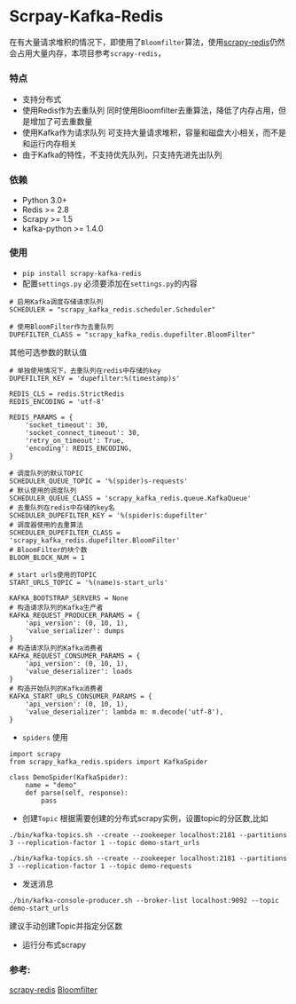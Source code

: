 # Scrpay-Kafka-Redis
在有大量请求堆积的情况下，即使用了`Bloomfilter`算法，使用[scrapy-redis](https://github.com/rmax/scrapy-redis)仍然会占用大量内存，本项目参考`scrapy-redis`，
### 特点
 - 支持分布式
 - 使用Redis作为去重队列
   同时使用Bloomfilter去重算法，降低了内存占用，但是增加了可去重数量
 - 使用Kafka作为请求队列
   可支持大量请求堆积，容量和磁盘大小相关，而不是和运行内存相关
 - 由于Kafka的特性，不支持优先队列，只支持先进先出队列
 
### 依赖
 - Python 3.0+
 - Redis >= 2.8
 - Scrapy >= 1.5
 - kafka-python >= 1.4.0

### 使用
  - `pip install scrapy-kafka-redis`
  - 配置`settings.py`
必须要添加在`settings.py`的内容
```
# 启用Kafka调度存储请求队列
SCHEDULER = "scrapy_kafka_redis.scheduler.Scheduler"

# 使用BloomFilter作为去重队列
DUPEFILTER_CLASS = "scrapy_kafka_redis.dupefilter.BloomFilter"
```

其他可选参数的默认值
```
# 单独使用情况下，去重队列在redis中存储的key
DUPEFILTER_KEY = 'dupefilter:%(timestamp)s'

REDIS_CLS = redis.StrictRedis
REDIS_ENCODING = 'utf-8'

REDIS_PARAMS = {
    'socket_timeout': 30,
    'socket_connect_timeout': 30,
    'retry_on_timeout': True,
    'encoding': REDIS_ENCODING,
}

# 调度队列的默认TOPIC
SCHEDULER_QUEUE_TOPIC = '%(spider)s-requests'
# 默认使用的调度队列
SCHEDULER_QUEUE_CLASS = 'scrapy_kafka_redis.queue.KafkaQueue'
# 去重队列在redis中存储的key名
SCHEDULER_DUPEFILTER_KEY = '%(spider)s:dupefilter'
# 调度器使用的去重算法
SCHEDULER_DUPEFILTER_CLASS = 'scrapy_kafka_redis.dupefilter.BloomFilter'
# BloomFilter的块个数
BLOOM_BLOCK_NUM = 1

# start urls使用的TOPIC
START_URLS_TOPIC = '%(name)s-start_urls'

KAFKA_BOOTSTRAP_SERVERS = None
# 构造请求队列的Kafka生产者
KAFKA_REQUEST_PRODUCER_PARAMS = {
    'api_version': (0, 10, 1),
    'value_serializer': dumps
}
# 构造请求队列的Kafka消费者
KAFKA_REQUEST_CONSUMER_PARAMS = {
    'api_version': (0, 10, 1),
    'value_deserializer': loads
}
# 构造开始队列的Kafka消费者
KAFKA_START_URLS_CONSUMER_PARAMS = {
    'api_version': (0, 10, 1),
    'value_deserializer': lambda m: m.decode('utf-8'),
}
```
- `spiders` 使用
```
import scrapy
from scrapy_kafka_redis.spiders import KafkaSpider

class DemoSpider(KafkaSpider):
    name = "demo"
    def parse(self, response):
        pass
```
- 创建`Topic`
根据需要创建的分布式scrapy实例，设置topic的分区数,比如
```
./bin/kafka-topics.sh --create --zookeeper localhost:2181 --partitions 3 --replication-factor 1 --topic demo-start_urls

./bin/kafka-topics.sh --create --zookeeper localhost:2181 --partitions 3 --replication-factor 1 --topic demo-requests
```
- 发送消息
```
./bin/kafka-console-producer.sh --broker-list localhost:9092 --topic demo-start_urls
```
建议手动创建Topic并指定分区数

- 运行分布式scrapy

### 参考:
[scrapy-redis](https://github.com/rmax/scrapy-redis)
[Bloomfilter](https://github.com/LiuXingMing/Scrapy_Redis_Bloomfilter)
